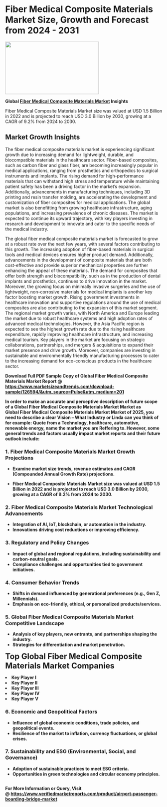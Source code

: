 <H1>Fiber Medical Composite Materials Market Size, Growth and Forecast from 2024 - 2031</H1><img class="aligncenter size-medium wp-image-584254" src="https://thirdeyenews.in/wp-content/uploads/2024/09/Global-Market-Research-300x168.jpeg" alt="" width="300" height="168" /><p><strong>Global&nbsp;<a href="https://www.marketsizeandtrends.com/download-sample/126594/&amp;utm_source=Pulse&amp;utm_medium=201">Fiber Medical Composite Materials Market</a> Insights</strong></p><p>Fiber Medical Composite Materials Market size was valued at USD 1.5 Billion in 2022 and is projected to reach USD 3.0 Billion by 2030, growing at a CAGR of 9.2% from 2024 to 2030.</p><p><h2>Market Growth Insights</h2> <p>The fiber medical composite materials market is experiencing significant growth due to increasing demand for lightweight, durable, and biocompatible materials in the healthcare sector. Fiber-based composites, such as carbon fiber and glass fiber, are becoming increasingly popular in medical applications, ranging from prosthetics and orthopedics to surgical instruments and implants. The rising demand for high-performance materials that can withstand high stress and temperature while maintaining patient safety has been a driving factor in the market’s expansion. Additionally, advancements in manufacturing techniques, including 3D printing and resin transfer molding, are accelerating the development and customization of fiber composites for medical applications. The global market is also benefitting from growing healthcare infrastructure, aging populations, and increasing prevalence of chronic diseases. The market is expected to continue its upward trajectory, with key players investing in research and development to innovate and cater to the specific needs of the medical industry.</p> <p><strong></strong></p> <p>The global fiber medical composite materials market is forecasted to grow at a robust rate over the next few years, with several factors contributing to this growth. The increasing adoption of fiber-based materials in surgical tools and medical devices ensures higher product demand. Additionally, advancements in the development of composite materials that are both cost-effective and provide superior mechanical properties are further enhancing the appeal of these materials. The demand for composites that offer both strength and biocompatibility, such as in the production of dental implants and prosthetics, continues to drive innovation in the market. Moreover, the growing focus on minimally invasive surgeries and the use of lightweight, non-corrosive materials for medical implants is another key factor boosting market growth. Rising government investments in healthcare innovation and supportive regulations around the use of medical composites are also contributing to the expansion of this market segment. The regional market growth varies, with North America and Europe leading the market due to robust healthcare systems and high adoption rates of advanced medical technologies. However, the Asia Pacific region is expected to see the highest growth rate due to the rising healthcare expenditure, rapidly improving healthcare infrastructure, and increasing medical tourism. Key players in the market are focusing on strategic collaborations, partnerships, and mergers & acquisitions to expand their market presence and drive growth. Moreover, companies are investing in sustainable and environmentally friendly manufacturing processes to cater to the increasing demand for eco-conscious products in the healthcare sector.</p> <p><strong></p><p><span class=""><strong>Download Full PDF Sample Copy of Global Fiber Medical Composite Materials Market Report</strong> @ <a href="https://www.marketsizeandtrends.com/download-sample/126594/&amp;utm_source=Pulse&amp;utm_medium=201" target="_blank">https://www.marketsizeandtrends.com/download-sample/126594/&amp;utm_source=Pulse&amp;utm_medium=201</a></span></p><p>In order to make an accurate and perceptive description of future scope of a Global&nbsp;Fiber Medical Composite Materials Market Market as Global&nbsp;Fiber Medical Composite Materials Market Market of 2025, you need to describe a clear Vision &ndash; What Industry or Linda can you think of for example: Quote from a Technology, healthcare, automotive, renewable energy, name the market you are Reffering to. However, some general trends and factors usually impact market reports and their future outlook include:</p><h3>1.&nbsp;<strong>Fiber Medical Composite Materials Market Growth Projections</strong></h3><ul><li>Examine market size trends, revenue estimates and CAGR (Compounded Annual Growth Rate) projections.</li><li><p>Fiber Medical Composite Materials Market size was valued at USD 1.5 Billion in 2022 and is projected to reach USD 3.0 Billion by 2030, growing at a CAGR of 9.2% from 2024 to 2030.</p></li></ul><h3>2.&nbsp;<strong>Fiber Medical Composite Materials Market Technological Advancements</strong></h3><ul><li>Integration of AI, IoT, blockchain, or automation in the industry.</li><li>Innovations driving cost reductions or improving efficiency.</li></ul><h3>3.&nbsp;<strong>Regulatory and Policy Changes</strong></h3><ul><li>Impact of global and regional regulations, including sustainability and carbon-neutral goals.</li><li>Compliance challenges and opportunities tied to government initiatives.</li></ul><h3>4.&nbsp;<strong>Consumer Behavior Trends</strong></h3><ul><li>Shifts in demand influenced by generational preferences (e.g., Gen Z, Millennials).</li><li>Emphasis on eco-friendly, ethical, or personalized products/services.</li></ul><h3>5.&nbsp;<strong>Global Fiber Medical Composite Materials Market Competitive Landscape</strong></h3><ul><li>Analysis of key players, new entrants, and partnerships shaping the industry.</li><li>Strategies for differentiation and market penetration.</li></ul><p data-pm-slice="1 1 []"><span style="color: inherit; font-family: inherit; font-size: 25px;">Top Global Fiber Medical Composite Materials Market Companies</span></p><div class="" data-test-id=""><p><li>Key Player I</li><li> Key Player II</li><li> Key Player III</li><li> Key Player IV</li><li> Key Player V</li></p></div><h3>6.&nbsp;<strong>Economic and Geopolitical Factors</strong></h3><ul><li>Influence of global economic conditions, trade policies, and geopolitical events.</li><li>Resilience of the market to inflation, currency fluctuations, or global crises.</li></ul><h3>7.&nbsp;<strong>Sustainability and ESG (Environmental, Social, and Governance)</strong></h3><ul><li>Adoption of sustainable practices to meet ESG criteria.</li><li>Opportunities in green technologies and circular economy principles.</li></ul><h2><strong style="font-size: 14px;">For More Information or Query, Visit @&nbsp;</strong><a style="background-color: #ffffff; font-size: 14px;" href="https://www.marketsizeandtrends.com/report/fiber-medical-composite-materials-market/" target="_blank">https://www.verifiedmarketreports.com/product/airport-passenger-boarding-bridge-market</a></h2>
